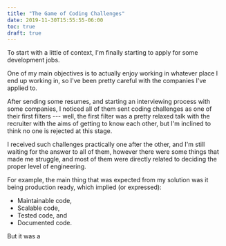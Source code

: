 ```yaml
---
title: "The Game of Coding Challenges"
date: 2019-11-30T15:55:55-06:00
toc: true
draft: true
---
```


To start with a little of context, I'm finally starting to apply for some
development jobs.

One of my main objectives is to actually enjoy working in whatever place I end
up working in, so I've been pretty careful with the companies I've applied to.

After sending some resumes, and starting an interviewing process with some
companies, I noticed all of them sent coding challenges as one of their first
filters --- well, the first filter was a pretty relaxed talk with the recruiter
with the aims of getting to know each other, but I'm inclined to think no one
is rejected at this stage.

I received such challenges practically one after the other, and I'm still
waiting for the answer to all of them, however there were some things that
made me struggle, and most of them were directly related to deciding the proper
level of engineering.

For example, the main thing that was expected from my solution was it being
production ready, which implied (or expressed): 

- Maintainable code,
- Scalable code,
- Tested code, and
- Documented code.

But it was a 